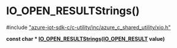 # IO_OPEN_RESULTStrings()

\#include ["azure-iot-sdk-c/c-utility/inc/azure_c_shared_utility/xio.h"](../iot-c-ref-xio-h.md)  

**const char * [IO_OPEN_RESULTStrings](#xio_8h_1ae5fd5d32cad905d7bd9f27fd6552c660)([IO_OPEN_RESULT](#xio_8h_1a650563dd951fb9c9751f510964f3f36b) value)**

